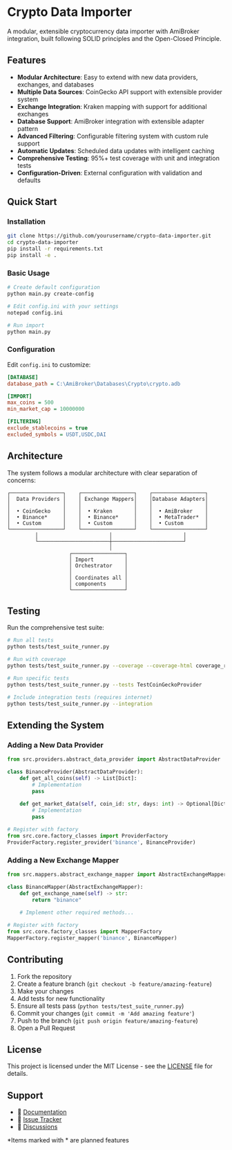 # Crypto Data Importer

A modular, extensible cryptocurrency data importer with AmiBroker integration, built following SOLID principles and the Open-Closed Principle.

## Features

- **Modular Architecture**: Easy to extend with new data providers, exchanges, and databases
- **Multiple Data Sources**: CoinGecko API support with extensible provider system
- **Exchange Integration**: Kraken mapping with support for additional exchanges
- **Database Support**: AmiBroker integration with extensible adapter pattern
- **Advanced Filtering**: Configurable filtering system with custom rule support
- **Automatic Updates**: Scheduled data updates with intelligent caching
- **Comprehensive Testing**: 95%+ test coverage with unit and integration tests
- **Configuration-Driven**: External configuration with validation and defaults

## Quick Start

### Installation

```bash
git clone https://github.com/yourusername/crypto-data-importer.git
cd crypto-data-importer
pip install -r requirements.txt
pip install -e .
```

### Basic Usage

```bash
# Create default configuration
python main.py create-config

# Edit config.ini with your settings
notepad config.ini

# Run import
python main.py
```

### Configuration

Edit `config.ini` to customize:

```ini
[DATABASE]
database_path = C:\AmiBroker\Databases\Crypto\crypto.adb

[IMPORT]
max_coins = 500
min_market_cap = 10000000

[FILTERING]
exclude_stablecoins = true
excluded_symbols = USDT,USDC,DAI
```

## Architecture

The system follows a modular architecture with clear separation of concerns:

```
┌─────────────────┐    ┌─────────────────┐    ┌─────────────────┐
│  Data Providers │    │ Exchange Mappers│    │Database Adapters│
│                 │    │                 │    │                 │
│  • CoinGecko    │    │  • Kraken       │    │  • AmiBroker    │
│  • Binance*     │    │  • Binance*     │    │  • MetaTrader*  │
│  • Custom       │    │  • Custom       │    │  • Custom       │
└─────────────────┘    └─────────────────┘    └─────────────────┘
         │                       │                       │
         └───────────────────────┼───────────────────────┘
                                 │
                    ┌─────────────────┐
                    │ Import          │
                    │ Orchestrator    │
                    │                 │
                    │ Coordinates all │
                    │ components      │
                    └─────────────────┘
```

## Testing

Run the comprehensive test suite:

```bash
# Run all tests
python tests/test_suite_runner.py

# Run with coverage
python tests/test_suite_runner.py --coverage --coverage-html coverage_report

# Run specific tests
python tests/test_suite_runner.py --tests TestCoinGeckoProvider

# Include integration tests (requires internet)
python tests/test_suite_runner.py --integration
```

## Extending the System

### Adding a New Data Provider

```python
from src.providers.abstract_data_provider import AbstractDataProvider

class BinanceProvider(AbstractDataProvider):
    def get_all_coins(self) -> List[Dict]:
        # Implementation
        pass
    
    def get_market_data(self, coin_id: str, days: int) -> Optional[Dict]:
        # Implementation
        pass

# Register with factory
from src.core.factory_classes import ProviderFactory
ProviderFactory.register_provider('binance', BinanceProvider)
```

### Adding a New Exchange Mapper

```python
from src.mappers.abstract_exchange_mapper import AbstractExchangeMapper

class BinanceMapper(AbstractExchangeMapper):
    def get_exchange_name(self) -> str:
        return "binance"
    
    # Implement other required methods...

# Register with factory
from src.core.factory_classes import MapperFactory
MapperFactory.register_mapper('binance', BinanceMapper)
```

## Contributing

1. Fork the repository
2. Create a feature branch (`git checkout -b feature/amazing-feature`)
3. Make your changes
4. Add tests for new functionality
5. Ensure all tests pass (`python tests/test_suite_runner.py`)
6. Commit your changes (`git commit -m 'Add amazing feature'`)
7. Push to the branch (`git push origin feature/amazing-feature`)
8. Open a Pull Request

## License

This project is licensed under the MIT License - see the [LICENSE](LICENSE) file for details.

## Support

- 📖 [Documentation](docs/)
- 🐛 [Issue Tracker](https://github.com/yourusername/crypto-data-importer/issues)
- 💬 [Discussions](https://github.com/yourusername/crypto-data-importer/discussions)

*Items marked with * are planned features
